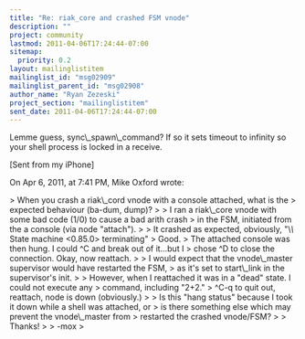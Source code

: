 ```yaml
---
title: "Re: riak_core and crashed FSM vnode"
description: ""
project: community
lastmod: 2011-04-06T17:24:44-07:00
sitemap:
  priority: 0.2
layout: mailinglistitem
mailinglist_id: "msg02909"
mailinglist_parent_id: "msg02908"
author_name: "Ryan Zezeski"
project_section: "mailinglistitem"
sent_date: 2011-04-06T17:24:44-07:00
---
```



Lemme guess, sync\\_spawn\\_command? If so it sets timeout to infinity so your 
shell process is locked in a receive.

[Sent from my iPhone]

On Apr 6, 2011, at 7:41 PM, Mike Oxford  wrote:

&gt; When you crash a riak\\_cord vnode with a console attached, what is the 
&gt; expected behaviour (ba-dum, dump)?
&gt; 
&gt; I ran a riak\\_core vnode with some bad code (1/0) to cause a bad arith crash 
&gt; in the FSM, initiated from the a console (via node "attach").
&gt; 
&gt; It crashed as expected, obviously, "\\*\\* State machine &lt;0.85.0&gt; terminating" 
&gt; Good.
&gt; The attached console was then hung. I could ^C and break out of it...but I 
&gt; chose ^D to close the connection. Okay, now reattach.
&gt; 
&gt; I would expect that the vnode\\_master supervisor would have restarted the FSM, 
&gt; as it's set to start\\_link in the supervisor's init.
&gt; 
&gt; However, when I reattached it was in a "dead" state. I could not execute any 
&gt; command, including "2+2."
&gt; ^C-q to quit out, reattach, node is down (obviously.)
&gt; 
&gt; Is this "hang status" because I took it down while a shell was attached, or 
&gt; is there something else which may prevent the vnode\\_master from
&gt; restarted the crashed vnode/FSM?
&gt; 
&gt; Thanks!
&gt; 
&gt; -mox 
&gt; 

